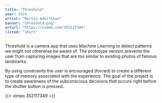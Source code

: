 ```yaml
---
title: "Threshold"
year: 2019
artist: "Martin Adolfsson"
banner: "threshold.png"
arturl: "https://vimeo.com/352117349"
listed: "short"
---
```


Threshold is a camera app that uses Machine Learning to detect patterns we might not otherwise be aware of. The prototype version prevents the user from capturing images that are too similar to existing photos of famous landmarks.

By using constraints the user is encouraged (forced) to create a different type of memory associated with the experience. The goal of the project is to create awareness of the subconscious decisions that occurs right before the shutter button is pressed.

{{< vimeo 352117349 >}}

